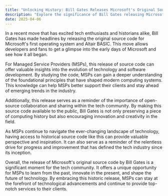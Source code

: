 ```yaml
---
title: "Unlocking History: Bill Gates Releases Microsoft's Original Source Code for MSPs"
description: "Explore the significance of Bill Gates releasing Microsoft's original source code and how it impacts Managed Service Providers. Gain insights into tech history and stay ahead of industry trends."
date: 2025-04-06
---
```


In a recent move that has excited tech enthusiasts and historians alike, Bill Gates has made headlines by releasing the original source code for Microsoft's first operating system and Altair BASIC. This move allows developers and fans to get a glimpse into the early days of Microsoft and see how it all began.

For Managed Service Providers (MSPs), this release of source code can offer valuable insights into the evolution of technology and software development. By studying the code, MSPs can gain a deeper understanding of the foundational principles that have shaped modern computing systems. This knowledge can help MSPs better support their clients and stay ahead of emerging trends in the industry.

Additionally, this release serves as a reminder of the importance of open-source collaboration and sharing within the tech community. By making this source code available to the public, Bill Gates is not only preserving a piece of computing history but also encouraging innovation and creativity in the field.

As MSPs continue to navigate the ever-changing landscape of technology, having access to historical source code like this can provide valuable perspective and inspiration. It can also serve as a reminder of the relentless drive for progress and improvement that has defined the tech industry since its inception.

Overall, the release of Microsoft's original source code by Bill Gates is a significant moment for the tech community. It offers a unique opportunity for MSPs to learn from the past, innovate in the present, and shape the future of technology. By embracing this historic release, MSPs can stay at the forefront of technological advancements and continue to provide top-notch services to their clients.

